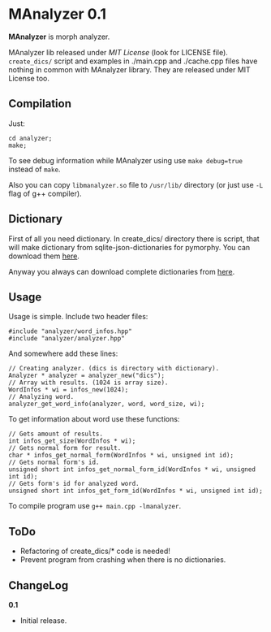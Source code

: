 MAnalyzer 0.1
=============

**MAnalyzer** is morph analyzer.

MAnalyzer lib released under *MIT License* (look for LICENSE file).
`create_dics/` script and examples in ./main.cpp and ./cache.cpp files have
nothing in common with MAnalyzer library. They are released under MIT License
too.

Compilation
------------

Just:

    cd analyzer;
    make;

To see debug information while MAnalyzer using use `make debug=true` instead of
`make`.

Also you can copy `libmanalyzer.so` file to `/usr/lib/` directory (or just use
`-L` flag of g++ compiler).

Dictionary
----------

First of all you need dictionary. In create_dics/ directory there is script,
that will make dictionary from sqlite-json-dictionaries for pymorphy. You can
download them [here](https://bitbucket.org/kmike/pymorphy/downloads).

Anyway you always can download complete dictionaries from
[here](https://github.com/Melkogotto/MAnalyzer/downloads).

Usage
-----

Usage is simple. Include two header files:

    #include "analyzer/word_infos.hpp"
    #include "analyzer/analyzer.hpp"

And somewhere add these lines:

    // Creating analyzer. (dics is directory with dictionary).
    Analyzer * analyzer = analyzer_new("dics");
    // Array with results. (1024 is array size).
    WordInfos * wi = infos_new(1024);
    // Analyzing word.
    analyzer_get_word_info(analyzer, word, word_size, wi);

To get information about word use these functions:

    // Gets amount of results.
    int infos_get_size(WordInfos * wi);
    // Gets normal form for result.
    char * infos_get_normal_form(WordInfos * wi, unsigned int id);
    // Gets normal form's id. 
    unsigned short int infos_get_normal_form_id(WordInfos * wi, unsigned int id);
    // Gets form's id for analyzed word.
    unsigned short int infos_get_form_id(WordInfos * wi, unsigned int id);

To compile program use `g++ main.cpp -lmanalyzer`.

ToDo
----

* Refactoring of create_dics/* code is needed!
* Prevent program from crashing when there is no dictionaries.

ChangeLog
---------

**0.1**

* Initial release.
